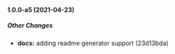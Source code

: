 #### 1.0.0-a5 (2021-04-23)

##### Other Changes

* **docs:**  adding readme generator support (23d13bda)

